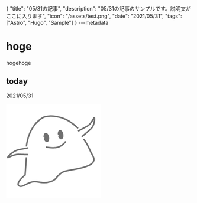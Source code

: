 {
  "title": "05/31の記事",
  "description": "05/31の記事のサンプルです。説明文がここに入ります",
  "icon": "/assets/test.png",
  "date": "2021/05/31",
  "tags": ["Astro", "Hugo", "Sample"]
}
---metadata

# hoge
hogehoge

## today
2021/05/31

![img](/assets/test.png)